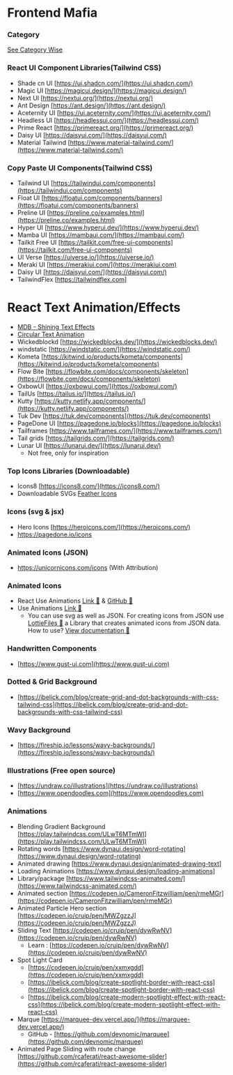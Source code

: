 # Frontend Mafia


### Category
  [See Category Wise](./category/README.md)

### React UI Component Libraries(Tailwind CSS)

- Shade cn UI [https://ui.shadcn.com/](https://ui.shadcn.com/)
- Magic UI [https://magicui.design/](https://magicui.design/)
- Next UI [https://nextui.org/](https://nextui.org/)
- Ant Design [https://ant.design/](https://ant.design/)
- Aceternity UI [https://ui.aceternity.com/](https://ui.aceternity.com/)
- Headless UI [https://headlessui.com/](https://headlessui.com/)
- Prime React [https://primereact.org/](https://primereact.org/)
- Daisy UI [https://daisyui.com/](https://daisyui.com/)
- Material Tailwind [https://www.material-tailwind.com/](https://www.material-tailwind.com/)


### Copy Paste UI Components(Tailwind CSS)
- Tailwind UI [https://tailwindui.com/components](https://tailwindui.com/components)
- Float UI [https://floatui.com/components/banners](https://floatui.com/components/banners)
- Preline UI [https://preline.co/examples.html](https://preline.co/examples.html)
- Hyper UI [https://www.hyperui.dev/](https://www.hyperui.dev/)
- Mamba UI [https://mambaui.com/](https://mambaui.com/)
- Tailkit Free UI [https://tailkit.com/free-ui-components](https://tailkit.com/free-ui-components)
- UI Verse [https://uiverse.io/](https://uiverse.io/)
- Meraki UI [https://merakiui.com/](https://merakiui.com)
- Daisy UI [https://daisyui.com/](https://daisyui.com/)
- TailwindFlex [https://tailwindflex.com]


# React Text Animation/Effects
- [MDB - Shining Text Effects](https://mdbootstrap.com/docs/react/extended/css-text-animations/)
- [Circular Text Animation](https://jhey.dev/cheep/circular-text-with-css/)
- Wickedblockd [https://wickedblocks.dev/](https://wickedblocks.dev/)
- windstatic [https://windstatic.com/](https://windstatic.com/)
- Kometa [https://kitwind.io/products/kometa/components](https://kitwind.io/products/kometa/components)
- Flow Bite [https://flowbite.com/docs/components/skeleton](https://flowbite.com/docs/components/skeleton)
- OxbowUI [https://oxbowui.com/](https://oxbowui.com/)
- TailUs [https://tailus.io/](https://tailus.io/)
- Kutty [https://kutty.netlify.app/components/](https://kutty.netlify.app/components/)
- Tuk Dev [https://tuk.dev/components](https://tuk.dev/components)
- PageDone UI [https://pagedone.io/blocks](https://pagedone.io/blocks)
- Tailframes [https://www.tailframes.com/](https://www.tailframes.com/)
- Tail grids [https://tailgrids.com/](https://tailgrids.com/)
- Lunar UI [https://lunarui.dev/](https://lunarui.dev/)
  - Not free, only for inspiration

### Top Icons Libraries (Downloadable)
- Icons8 [https://icons8.com/](https://icons8.com/)
- Downloadable SVGs [Feather Icons](https://feathericons.com/)


### Icons (svg & jsx)
- Hero Icons [https://heroicons.com/](https://heroicons.com/)
- https://pagedone.io/icons

### Animated Icons (JSON)
- https://unicornicons.com/icons (With Attribution)

### Animated Icons
 - React Use Animations [Link 🔗](https://react.useanimations.com/) & [GitHub 🔗](https://github.com/useAnimations/react-useanimations)
 - Use Animations [Link 🔗](https://useanimations.com/index.html)
   -  You can use svg as well as JSON. For creating icons from JSON use [LottieFiles 🔗](https://lottiefiles.com/) a Library that creates animated icons from JSON data. How to use? [View documentation 🔗](https://www.npmjs.com/package/lottie-react)


### Handwritten Components
 - [https://www.gust-ui.com](https://www.gust-ui.com)


### Dotted & Grid Background
 - [https://ibelick.com/blog/create-grid-and-dot-backgrounds-with-css-tailwind-css](https://ibelick.com/blog/create-grid-and-dot-backgrounds-with-css-tailwind-css)

### Wavy Background 
- [https://fireship.io/lessons/wavy-backgrounds/](https://fireship.io/lessons/wavy-backgrounds/)

### Illustrations (Free open source)
- [https://undraw.co/illustrations](https://undraw.co/illustrations)
- [https://www.opendoodles.com](https://www.opendoodles.com)

### Animations
- Blending Gradient Background [https://play.tailwindcss.com/ULwT6MTmWI](https://play.tailwindcss.com/ULwT6MTmWI)
- Rotating words [https://www.dynaui.design/word-rotating](https://www.dynaui.design/word-rotating)
- Animated drawing [https://www.dynaui.design/animated-drawing-text]
- Loading Animations [https://www.dynaui.design/loading-animations]
- Library/package [https://www.tailwindcss-animated.com/](https://www.tailwindcss-animated.com/)
- Animated section [https://codepen.io/CameronFitzwilliam/pen/rmeMGr](https://codepen.io/CameronFitzwilliam/pen/rmeMGr)
- Animated Particle Hero section [https://codepen.io/cruip/pen/MWZgzzJ](https://codepen.io/cruip/pen/MWZgzzJ)
- Sliding Text [https://codepen.io/cruip/pen/dywRwNV](https://codepen.io/cruip/pen/dywRwNV)
  - Learn : [https://codepen.io/cruip/pen/dywRwNV](https://codepen.io/cruip/pen/dywRwNV)
- Spot Light Card 
   - [https://codepen.io/cruip/pen/xxmxgdd](https://codepen.io/cruip/pen/xxmxgdd) 
   - [https://ibelick.com/blog/create-spotlight-border-with-react-css](https://ibelick.com/blog/create-spotlight-border-with-react-css)
   - [https://ibelick.com/blog/create-modern-spotlight-effect-with-react-css](https://ibelick.com/blog/create-modern-spotlight-effect-with-react-css)
- Marque [https://marquee-dev.vercel.app/](https://marquee-dev.vercel.app/)
  - GitHub - [https://github.com/devnomic/marquee](https://github.com/devnomic/marquee)
- Animated Page Sliding with route change
  [https://github.com/rcaferati/react-awesome-slider](https://github.com/rcaferati/react-awesome-slider)
